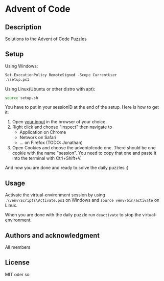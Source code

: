 # Advent of Code

## Description

Solutions to the Advent of Code Puzzles

## Setup

Using Windows:

```ps
Set-ExecutionPolicy RemoteSigned -Scope CurrentUser
.\setup.ps1
```

Using Linux(Ubuntu or other distro with apt):

```sh
source setup.sh
```

You have to put in your sessionID at the end of the setup. Here is how to get it:

1. Open [your input](https://adventofcode.com/2023/day/1/input) in the browser of your choice.
2. Right click and choose "Inspect" then navigate to
    - Application on Chrome
    - Network on Safari
    - ... on Firefox (TODO: Jonathan)
3. Open Cookies and choose the adventofcode one. There should be one cookie with the name "session". You need to copy that one and paste it into the terminal with Ctrl+Shift+V.

And now you are done and ready to solve the daily puzzles :)

## Usage

Activate the virtual-environment session by using `.\venv\Scripts\Activate.ps1` on Windows and `source venv/bin/activate` on Linux.

When you are done with the daily puzzle run `deactivate` to stop the virtual-environment.

## Authors and acknowledgment
All members

## License
MIT oder so
